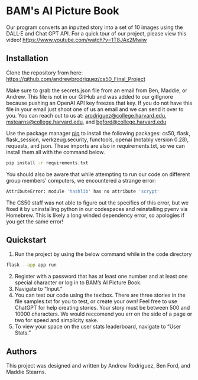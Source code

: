 # BAM's AI Picture Book

Our program converts an inputted story into a set of 10 images using the DALL·E and Chat GPT API. For a quick tour of our project, please view this video! https://www.youtube.com/watch?v=1T8JAx2Mwiw 

## Installation

Clone the repository from here: https://github.com/andrewbrodriguez/cs50_Final_Project 

Make sure to grab the secrets.json file from an email from Ben, Maddie, or Andrew. This file is not in our GitHub and was added
to our gitIgnore because pushing an OpenAI API key freezes that key. If you do not have this file in your email just shoot one of
us an email and we can send it over to you. You can reach out to us at: arodriguez@college.harvard.edu, mstearns@college.harvard.edu,
and bgford@college.harvard.edu

Use the package manager [pip](https://pip.pypa.io/en/stable/) to install the following packages: cs50, flask, flask_session, werkzeug.security, functools, openai (notably version 0.28), requests, and json. These imports are also in requirements.txt, so we can install them all with the command below.

```bash
pip install -r requirements.txt
```

You should also be aware that while attempting to run our code on different group members' computers, we encountered a strange error: 

```bash
AttributeError: module 'hashlib' has no attribute 'scrypt'
```

The CS50 staff was not able to figure out the specifics of this error, but we fixed it by uninstalling python in our codespaces and reinstalling pyenv via Homebrew. This is likely a long winded dependency error, so apologies if you get the same error!

## Quickstart

1. Run the project by using the below command while in the code directory
```bash
flask --app app run
```
2. Register with a password that has at least one number and at least one special character or log in to BAM’s AI Picture Book.
3. Navigate to “Input.”
4. You can test our code using the textbox. There are three stories in the file samples.txt for you to test, or create your own! Feel free to use ChatGPT for help creating stories. Your story must be between 500 and 10000 characters. We would reccomend you err
on the side of a page or two for speed and simplicity sake. 
5. To view your space on the user stats leaderboard, navigate to “User Stats.”

## Authors

This project was designed and written by Andrew Rodriguez, Ben Ford, and Maddie Stearns.
